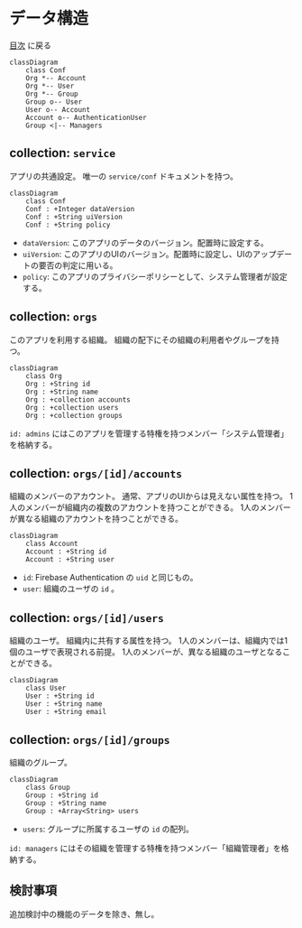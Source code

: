 # データ構造

[目次](index.md) に戻る

```mermaid
classDiagram
    class Conf
    Org *-- Account
    Org *-- User
    Org *-- Group
    Group o-- User
    User o-- Account
    Account o-- AuthenticationUser
    Group <|-- Managers
```

## collection: `service`

アプリの共通設定。
唯一の `service/conf` ドキュメントを持つ。

```mermaid
classDiagram
    class Conf
    Conf : +Integer dataVersion
    Conf : +String uiVersion
    Conf : +String policy
```

- `dataVersion`: このアプリのデータのバージョン。配置時に設定する。
- `uiVersion`: このアプリのUIのバージョン。配置時に設定し、UIのアップデートの要否の判定に用いる。
- `policy`: このアプリのプライバシーポリシーとして、システム管理者が設定する。

## collection: `orgs`

このアプリを利用する組織。
組織の配下にその組織の利用者やグループを持つ。

```mermaid
classDiagram
    class Org
    Org : +String id
    Org : +String name
    Org : +collection accounts
    Org : +collection users
    Org : +collection groups
```

`id: admins` にはこのアプリを管理する特権を持つメンバー「システム管理者」を格納する。

## collection: `orgs/[id]/accounts`

組織のメンバーのアカウント。
通常、アプリのUIからは見えない属性を持つ。
1人のメンバーが組織内の複数のアカウントを持つことができる。
1人のメンバーが異なる組織のアカウントを持つことができる。

```mermaid
classDiagram
    class Account
    Account : +String id
    Account : +String user
```

- `id`: Firebase Authentication の `uid` と同じもの。
- `user`: 組織のユーザの `id` 。

## collection: `orgs/[id]/users`

組織のユーザ。
組織内に共有する属性を持つ。
1人のメンバーは、組織内では1個のユーザで表現される前提。
1人のメンバーが、異なる組織のユーザとなることができる。

```mermaid
classDiagram
    class User
    User : +String id
    User : +String name
    User : +String email
```

## collection: `orgs/[id]/groups`

組織のグループ。

```mermaid
classDiagram
    class Group
    Group : +String id
    Group : +String name
    Group : +Array<String> users
```

- `users`: グループに所属するユーザの `id` の配列。

`id: managers` にはその組織を管理する特権を持つメンバー「組織管理者」を格納する。

## 検討事項

追加検討中の機能のデータを除き、無し。
